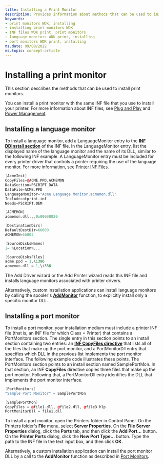 ```yaml
---
title: Installing a Print Monitor
description: Provides information about methods that can be used to install print monitors.
keywords:
- print monitors WDK, installing
- installing print monitors WDK
- INF files WDK print, print monitors
- language monitors WDK print, installing
- port monitors WDK print, installing
ms.date: 09/08/2022
ms.topic: concept-article
---
```


# Installing a print monitor

This section describes the methods that can be used to install print monitors.

You can install a print monitor with the same INF file that you use to install your printer. For more information about INF files, see [Plug and Play](../kernel/introduction-to-plug-and-play.md) and [Power Management](../kernel/introduction-to-power-management.md).

## Installing a language monitor

To install a language monitor, add a LanguageMonitor entry to the [**INF DDInstall section**](../install/inf-ddinstall-section.md) of the INF file. In the LanguageMonitor entry, list the displayed name of the language monitor and the name of its DLL, similar to the following INF example. A LanguageMonitor entry must be included for every printer driver that controls a printer requiring the use of the language monitor. For more information, see [Printer INF Files](printer-inf-files.md).

```cpp
[AcmeInst]
CopyFiles=@ACME.PPD,ACMEMON
DataSection=PSCRIPT_DATA
DataFile=ACME.PPD
LanguageMonitor="Acme Language Monitor,acmemon.dll"
Include=ntprint.inf
Needs=PSCRIPT.OEM

[ACMEMON]
acmemon.dll,,,0x00000020

[DestinationDirs]
DefaultDestDir=66000
ACMEMON=66002

[SourceDisksNames]
1= %Location%,,,

[SourceDisksFiles]
acme.ppd = 1,\i386
acmemon.dll = 1,\i386
```

The Add Driver wizard or the Add Printer wizard reads this INF file and installs language monitors associated with printer drivers.

Alternatively, custom installation applications can install language monitors by calling the spooler's [**AddMonitor**](/windows/win32/printdocs/addmonitor) function, to explicitly install only a specific monitor DLL.

## Installing a port monitor

To install a port monitor, your installation medium must include a printer INF file (that is, an INF file for which Class = Printer) that contains a PortMonitors section. The single entry in this section points to an install section containing two entries: an [**INF CopyFiles directive**](../install/inf-copyfiles-directive.md) that lists all of the files that make up the port monitor, and a PortMonitorDll entry that specifies which DLL in the previous list implements the port monitor interface. The following example code illustrates these points. The PortMonitors section points to an install section named SamplePortMon. In that section, an INF **CopyFiles** directive copies three files that make up the port monitor. Following that, a PortMonitorDll entry identifies the DLL that implements the port monitor interface.

```cpp
[PortMonitors]
"Sample Port Monitor" = SamplePortMon

[SamplePortMon]
CopyFiles = @file1.dll, @file2.dll, @file3.hlp
PortMonitorDll = file1.dll
```

To install a port monitor, open the Printers folder in Control Panel. On the Printers folder's **File** menu, select **Server Properties**. On the **File Server Properties** dialog, click the **Ports** tab, and then click the **Add Port...** button. On the **Printer Ports** dialog, click the **New Port Type...** button. Type the path to the INF file in the text input box, and then click **OK**.

Alternatively, a custom installation application can install the port monitor DLL by a call to the **AddMonitor** function as described in [Port Monitors](/windows/desktop/printdocs/port-monitors).
